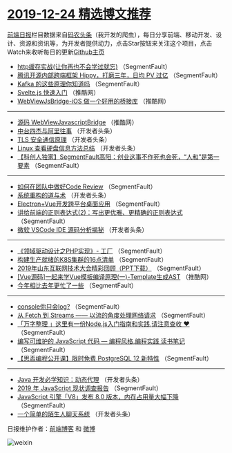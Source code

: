 # [2019-12-24 精选博文推荐](http://hao.caibaojian.com/date/2019/12/24)

[前端日报](http://caibaojian.com/c/news)栏目数据来自[码农头条](http://hao.caibaojian.com/)（我开发的爬虫），每日分享前端、移动开发、设计、资源和资讯等，为开发者提供动力，点击Star按钮来关注这个项目，点击Watch来收听每日的更新[Github主页](https://github.com/kujian/frontendDaily)
* [http缓存实战(让你再也不会学过就忘)](http://hao.caibaojian.com/134272.html) （SegmentFault）
* [腾讯开源内部跨端框架 Hippy，打磨三年，日均 PV 过亿](http://hao.caibaojian.com/134266.html) （SegmentFault）
* [Kafka 的这些原理你知道吗](http://hao.caibaojian.com/134269.html) （SegmentFault）
* [Svelte.js 快速入门](http://hao.caibaojian.com/134285.html) （推酷网）
* [WebViewJsBridge-iOS 做一个好用的桥接库](http://hao.caibaojian.com/134287.html) （推酷网）

***
* [源码 WebViewJavascriptBridge](http://hao.caibaojian.com/134288.html) （推酷网）
* [中台四杰与阿里往事](http://hao.caibaojian.com/134280.html) （开发者头条）
* [TLS 安全通信原理](http://hao.caibaojian.com/134275.html) （开发者头条）
* [Linux 查看硬盘信息方法总结](http://hao.caibaojian.com/134277.html) （开发者头条）
* [【科创人独家】SegmentFault高阳：创业这事不作死也会死，“人和”是第一要素](http://hao.caibaojian.com/134256.html) （SegmentFault）

***
* [如何在团队中做好Code Review](http://hao.caibaojian.com/134267.html) （SegmentFault）
* [系统重构的道与术](http://hao.caibaojian.com/134278.html) （开发者头条）
* [Electron+Vue开发跨平台桌面应用](http://hao.caibaojian.com/134257.html) （SegmentFault）
* [讲给前端的正则表达式(2)：写出更优雅、更精确的正则表达式](http://hao.caibaojian.com/134268.html) （SegmentFault）
* [微软 VSCode IDE 源码分析揭秘](http://hao.caibaojian.com/134279.html) （开发者头条）

***
* [《领域驱动设计之PHP实现》- 工厂](http://hao.caibaojian.com/134258.html) （SegmentFault）
* [构建生产就绪的K8S集群的16点清单](http://hao.caibaojian.com/134259.html) （SegmentFault）
* [2019年山东互联网技术大会精彩回顾（PPT下载）](http://hao.caibaojian.com/134270.html) （SegmentFault）
* [[Vue源码]一起来学Vue模板编译原理(一)-Template生成AST](http://hao.caibaojian.com/134286.html) （推酷网）
* [今年相比去年更忙了一些](http://hao.caibaojian.com/134260.html) （SegmentFault）

***
* [console你只会log?](http://hao.caibaojian.com/134271.html) （SegmentFault）
* [从 Fetch 到 Streams —— 以流的角度处理网络请求](http://hao.caibaojian.com/134261.html) （SegmentFault）
* [「万字整理 」这里有一份Node.js入门指南和实践,请注意查收 ❤️](http://hao.caibaojian.com/134262.html) （SegmentFault）
* [编写可维护的 JavaScript 代码 &#8212; 编程风格,编程实践 读书笔记](http://hao.caibaojian.com/134273.html) （SegmentFault）
* [【思否编程公开课】限时免费 PostgreSQL 12 新特性](http://hao.caibaojian.com/134263.html) （SegmentFault）

***
* [Java 开发必学知识：动态代理](http://hao.caibaojian.com/134274.html) （开发者头条）
* [2019 年 JavaScript 现状调查报告](http://hao.caibaojian.com/134264.html) （SegmentFault）
* [JavaScript 引擎「V8」发布 8.0 版本，内存占用量大幅下降](http://hao.caibaojian.com/134265.html) （SegmentFault）
* [一个简单的陌生人聊天系统](http://hao.caibaojian.com/134276.html) （开发者头条）

日报维护作者：[前端博客](http://caibaojian.com/) 和 [微博](http://caibaojian.com/go/weibo)

![weixin](https://user-images.githubusercontent.com/3055447/38468989-651132ac-3b80-11e8-8e6b-15122322a9d7.png)